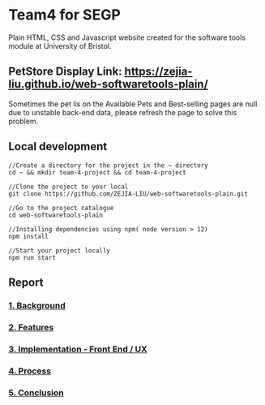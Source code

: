 # Team4 for SEGP
  
Plain HTML, CSS and Javascript  website created for the software tools module at University of Bristol.
## PetStore Display Link: https://zejia-liu.github.io/web-softwaretools-plain/
Sometimes the pet lis on the Available Pets and Best-selling pages are null due to unstable back-end data, please refresh the page to solve this problem.

## Local development

```
//Create a directory for the project in the ~ directory
cd ~ && mkdir team-4-project && cd team-4-project

//Clone the project to your local
git clone https://github.com/ZEJIA-LIU/web-softwaretools-plain.git

//Go to the project catalogue
cd web-softwaretools-plain

//Installing dependencies using npm( node version > 12)
npm install

//Start your project locally
npm run start
```
## **Report**

### [1. Background](report/Background.md)


### [2. Features](report/Features.md)


### [3. Implementation - Front End / UX](report/Front_End_UX.md)


### [4. Process](report/Process.md)


### [5. Conclusion](report/Conclusion.md)


